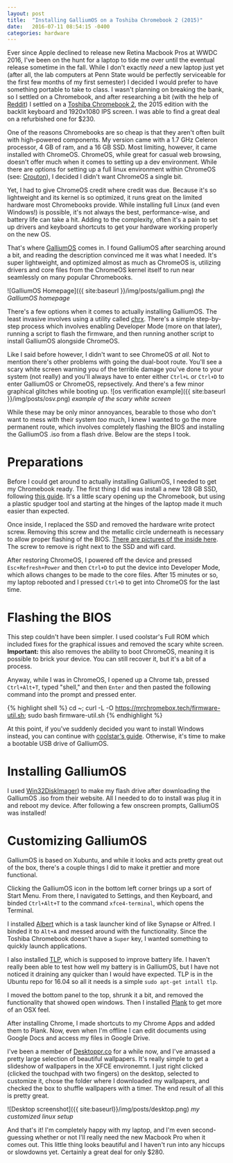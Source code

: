 ```yaml
---
layout: post
title:  "Installing GalliumOS on a Toshiba Chromebook 2 (2015)"
date:   2016-07-11 08:54:15 -0400
categories: hardware
---
```

Ever since Apple declined to release new Retina Macbook Pros at WWDC 2016, I've been on the hunt for a laptop to tide me over until the eventual release sometime in the fall. While I don't exactly *need* a new laptop just yet (after all, the lab computers at Penn State would be perfectly serviceable for the first few months of my first semester) I decided I would prefer to have something portable to take to class. I wasn't planning on breaking the bank, so I settled on a Chromebook, and after researching a bit (with the help of [Reddit](http://reddit.com/r/chromeos)) I settled on a [Toshiba Chromebook 2](https://www.amazon.com/Toshiba-Chromebook-CB35-C3300-Backlit-Keyboard/dp/B015806LMM), the 2015 edition with the backlit keyboard and 1920x1080 IPS screen. I was able to find a great deal on a refurbished one for $230.
<!--more-->

One of the reasons Chromebooks are so cheap is that they aren't often built with high-powered components. My version came with a 1.7 GHz Celeron processor, 4 GB of ram, and a 16 GB SSD. Most limiting, however, it came installed with ChromeOS. ChromeOS, while great for casual web browsing, doesn't offer much when it comes to setting up a dev environment. While there are options for setting up a full linux environment within ChromeOS (see: [Crouton](https://github.com/dnschneid/crouton)), I decided I didn't want ChromeOS a single bit.


Yet, I had to give ChromeOS credit where credit was due. Because it's so lightweight and its kernel is so optimized, it runs great on the limited hardware most Chromebooks provide. While installing full Linux (and even Windows!) is possible, it's not always the best, performance-wise, and battery life can take a hit. Adding to the complexity, often it's a pain to set up drivers and keyboard shortcuts to get your hardware working properly on the new OS.

That's where  [GalliumOS](https://galliumos.org/) comes in. I found GalliumOS after searching around a bit, and reading the description convinced me it was what I needed. It's super lightweight, and optimized almost as much as ChromeOS is, utilizing drivers and core files from the ChromeOS kernel itself to run near seamlessly on many popular Chromebooks.

![GalliumOS Homepage]({{ site:baseurl }}/img/posts/gallium.png)
*the GalliumOS homepage*

There's a few options when it comes to actually installing GalliumOS. The least invasive involves using a utility called [chrx](https://chrx.org/). There's a simple step-by-step process which involves enabling Developer Mode (more on that later), running a script to flash the firmware, and then running another script to install GalliumOS alongside ChromeOS.

Like I said before however, I didn't want to see ChromeOS *at all.* Not to mention there's other problems with going the dual-boot route. You'll see a scary white screen warning you of the terrible damage you've done to your system (not really) and you'll always have to enter either `Ctrl+L` or `Ctrl+D` to enter GalliumOS or ChromeOS, repsectively. And there's a few minor graphical glitches while booting up. 
![os verification example]({{ site:baseurl }}/img/posts/osv.png)
*example of the scary white screen*


While these may be only minor annoyances, bearable to those who don't want to mess with their system *too* much, I knew I wanted to go the more permanent route, which involves completely flashing the BIOS and installing the GalliumOS .iso from a flash drive. Below are the steps I took.

# Preparations

Before I could get around to actually installing GalliumOS, I needed to get my Chromebook ready. The first thing I did was install a new 128 GB SSD, following [this guide](http://www.codedonut.com/chromebook/upgrade-ssd-toshiba-chromebook-2/). It's a little scary opening up the Chromebook, but using a plastic spudger tool and starting at the hinges of the laptop made it much easier than expected. 

Once inside, I replaced the SSD and removed the hardware write protect screw. Removing this screw and the metallic circle underneath is necessary to allow proper flashing of the BIOS. [There are pictures of the inside here](https://plus.google.com/105587851792537311339/posts/XhTMN2zdkHG). The screw to remove is right next to the SSD and wifi card. 

After restoring ChromeOS, I powered off the device and pressed `Esc+Refresh+Power` and then `Ctrl+D` to put the device into Developer Mode, which allows changes to be made to the core files. After 15 minutes or so, my laptop rebooted and I pressed `Ctrl+D` to get into ChromeOS for the last time.

# Flashing the BIOS

This step couldn't have been simpler. I used coolstar's Full ROM which included fixes for the graphical issues and removed the scary white screen. **Important:** this also removes the ability to boot ChromeOS, meaning it is possible to brick your device. You can still recover it, but it's a bit of a process. 

Anyway, while I was in ChromeOS, I opened up a Chrome tab, pressed `Ctrl+Alt+T`, typed "shell," and then `Enter` and then pasted the following command into the prompt and pressed enter. 

{% highlight shell %}
cd ~; curl -L -O https://mrchromebox.tech/firmware-util.sh; sudo bash firmware-util.sh
{% endhighlight %}

At this point, if you've suddenly decided you want to install Windows instead, you can continue with [coolstar's guide](https://coolstar.org/chromebook/windows-install.html). Otherwise, it's time to make a bootable USB drive of GalliumOS.

# Installing GalliumOS

I used [Win32DiskImager](https://sourceforge.net/projects/win32diskimager/)) to make my flash drive after downloading the GalliumOS .iso from their website. All I needed to do to install was plug it in and reboot my device. After following a few onscreen prompts, GalliumOS was installed!

# Customizing GalliumOS

GalliumOS is based on Xubuntu, and while it looks and acts pretty great out of the box, there's a couple things I did to make it prettier and more functional. 

Clicking the GalliumOS icon in the bottom left corner brings up a sort of Start Menu. From there, I navigated to Settings, and then Keyboard, and binded `Ctrl+Alt+T` to the command `xfce4-terminal`, which opens the Terminal. 

I installed [Albert](http://www.webupd8.org/2015/01/albert-fast-lightweight-quick-launcher.html) which is a task launcher kind of like Synapse or Alfred. I binded it to `Alt+A` and messed around with the functionality. Since the Toshiba Chromebook doesn't have a `Super` key, I wanted something to quickly launch applications.

I also installed [TLP](http://linrunner.de/en/tlp/tlp.html), which is supposed to improve battery life. I haven't really been able to test how well my battery is in GalliumOS, but I have not noticed it draining any quicker than I would have expected. TLP is in the Ubuntu repo for 16.04 so all it needs is a simple `sudo apt-get intall tlp`. 

I moved the bottom panel to the top, shrunk it a bit, and removed the functionality that showed open windows. Then I installed [Plank](https://launchpad.net/plank) to get more of an OSX feel.

After installing Chrome, I made shortcuts to my Chrome Apps and added them to Plank. Now, even when I'm offline I can edit documents using Google Docs and access my files in Google Drive.  

I've been a member of [Desktoppr.co](http://desktoppr.co) for a while now, and I've amassed a pretty large selection of beautiful wallpapers. It's really simple to get a slideshow of wallpapers in the XFCE environemnt. I just right clicked (clicked the touchpad with two fingers) on the desktop, selected to customize it, chose the folder where I downloaded my wallpapers, and checked the box to shuffle wallpapers with a timer. The end result of all this is pretty great.

![Desktop screenshot]({{ site:baseurl}}/img/posts/desktop.png)
*my customized linux setup*

And that's it! I'm completely happy with my laptop, and I'm even second-guessing whether or not I'll really need the new Macbook Pro when it comes out. This little thing looks beautiful and I haven't run into any hiccups or slowdowns yet. Certainly a great deal for only $280.